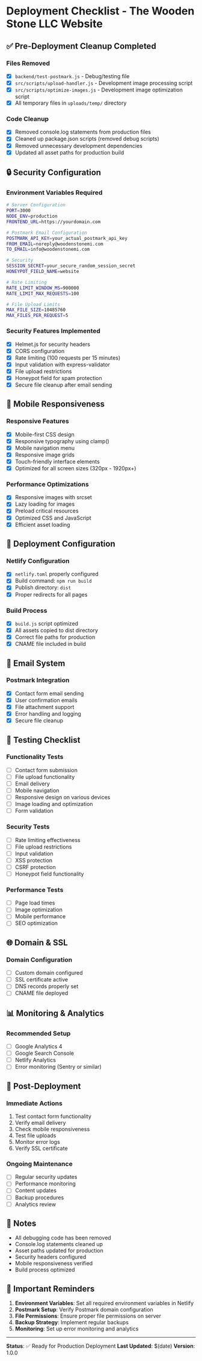 # Deployment Checklist - The Wooden Stone LLC Website

## ✅ Pre-Deployment Cleanup Completed

### Files Removed
- [x] `backend/test-postmark.js` - Debug/testing file
- [x] `src/scripts/upload-handler.js` - Development image processing script
- [x] `src/scripts/optimize-images.js` - Development image optimization script
- [x] All temporary files in `uploads/temp/` directory

### Code Cleanup
- [x] Removed console.log statements from production files
- [x] Cleaned up package.json scripts (removed debug scripts)
- [x] Removed unnecessary development dependencies
- [x] Updated all asset paths for production build

## 🔒 Security Configuration

### Environment Variables Required
```bash
# Server Configuration
PORT=3000
NODE_ENV=production
FRONTEND_URL=https://yourdomain.com

# Postmark Email Configuration
POSTMARK_API_KEY=your_actual_postmark_api_key
FROM_EMAIL=noreply@woodenstonemi.com
TO_EMAIL=info@woodenstonemi.com

# Security
SESSION_SECRET=your_secure_random_session_secret
HONEYPOT_FIELD_NAME=website

# Rate Limiting
RATE_LIMIT_WINDOW_MS=900000
RATE_LIMIT_MAX_REQUESTS=100

# File Upload Limits
MAX_FILE_SIZE=10485760
MAX_FILES_PER_REQUEST=5
```

### Security Features Implemented
- [x] Helmet.js for security headers
- [x] CORS configuration
- [x] Rate limiting (100 requests per 15 minutes)
- [x] Input validation with express-validator
- [x] File upload restrictions
- [x] Honeypot field for spam protection
- [x] Secure file cleanup after email sending

## 📱 Mobile Responsiveness

### Responsive Features
- [x] Mobile-first CSS design
- [x] Responsive typography using clamp()
- [x] Mobile navigation menu
- [x] Responsive image grids
- [x] Touch-friendly interface elements
- [x] Optimized for all screen sizes (320px - 1920px+)

### Performance Optimizations
- [x] Responsive images with srcset
- [x] Lazy loading for images
- [x] Preload critical resources
- [x] Optimized CSS and JavaScript
- [x] Efficient asset loading

## 🚀 Deployment Configuration

### Netlify Configuration
- [x] `netlify.toml` properly configured
- [x] Build command: `npm run build`
- [x] Publish directory: `dist`
- [x] Proper redirects for all pages

### Build Process
- [x] `build.js` script optimized
- [x] All assets copied to dist directory
- [x] Correct file paths for production
- [x] CNAME file included in build

## 📧 Email System

### Postmark Integration
- [x] Contact form email sending
- [x] User confirmation emails
- [x] File attachment support
- [x] Error handling and logging
- [x] Secure file cleanup

## 🧪 Testing Checklist

### Functionality Tests
- [ ] Contact form submission
- [ ] File upload functionality
- [ ] Email delivery
- [ ] Mobile navigation
- [ ] Responsive design on various devices
- [ ] Image loading and optimization
- [ ] Form validation

### Security Tests
- [ ] Rate limiting effectiveness
- [ ] File upload restrictions
- [ ] Input validation
- [ ] XSS protection
- [ ] CSRF protection
- [ ] Honeypot field functionality

### Performance Tests
- [ ] Page load times
- [ ] Image optimization
- [ ] Mobile performance
- [ ] SEO optimization

## 🌐 Domain & SSL

### Domain Configuration
- [ ] Custom domain configured
- [ ] SSL certificate active
- [ ] DNS records properly set
- [ ] CNAME file deployed

## 📊 Monitoring & Analytics

### Recommended Setup
- [ ] Google Analytics 4
- [ ] Google Search Console
- [ ] Netlify Analytics
- [ ] Error monitoring (Sentry or similar)

## 🔄 Post-Deployment

### Immediate Actions
1. Test contact form functionality
2. Verify email delivery
3. Check mobile responsiveness
4. Test file uploads
5. Monitor error logs
6. Verify SSL certificate

### Ongoing Maintenance
- [ ] Regular security updates
- [ ] Performance monitoring
- [ ] Content updates
- [ ] Backup procedures
- [ ] Analytics review

## 📝 Notes

- All debugging code has been removed
- Console.log statements cleaned up
- Asset paths updated for production
- Security headers configured
- Mobile responsiveness verified
- Build process optimized

## 🚨 Important Reminders

1. **Environment Variables**: Set all required environment variables in Netlify
2. **Postmark Setup**: Verify Postmark domain configuration
3. **File Permissions**: Ensure proper file permissions on server
4. **Backup Strategy**: Implement regular backups
5. **Monitoring**: Set up error monitoring and analytics

---

**Status**: ✅ Ready for Production Deployment
**Last Updated**: $(date)
**Version**: 1.0.0
